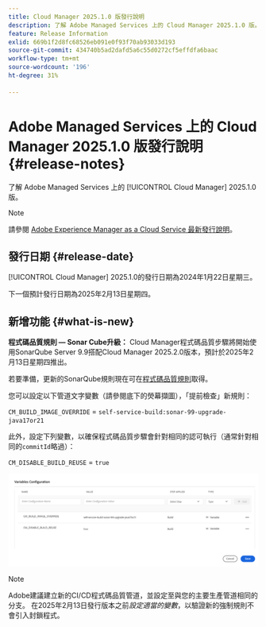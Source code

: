```yaml
---
title: Cloud Manager 2025.1.0 版發行說明
description: 了解 Adobe Managed Services 上的 Cloud Manager 2025.1.0 版。
feature: Release Information
exlid: 669b1f2d8fc68526eb091e0f93f70ab93033d193
source-git-commit: 434740b5ad2dafd5a6c55d0272cf5effdfa6baac
workflow-type: tm+mt
source-wordcount: '196'
ht-degree: 31%

---
```


# Adobe Managed Services 上的 Cloud Manager 2025.1.0 版發行說明 {#release-notes}

<!-- RELEASE WIKI  https://wiki.corp.adobe.com/display/DMSArchitecture/Cloud+Manager+2024.12.0+Release -->

了解 Adobe Managed Services 上的 [!UICONTROL Cloud Manager] 2025.1.0 版。

>[!NOTE]
>
>請參閱 [Adobe Experience Manager as a Cloud Service 最新發行說明](https://experienceleague.adobe.com/zh-hant/docs/experience-manager-cloud-service/content/release-notes/home)。

## 發行日期 {#release-date}

<!-- SAVE FOR FUTURE POSSIBLE USE No notable bugs or features for the September release of Cloud Manager. -->

[!UICONTROL Cloud Manager] 2025.1.0的發行日期為2024年1月22日星期三。

下一個預計發行日期為2025年2月13日星期四。

## 新增功能 {#what-is-new}

**程式碼品質規則 — Sonar Cube升級：** Cloud Manager程式碼品質步驟將開始使用SonarQube Server 9.9搭配Cloud Manager 2025.2.0版本，預計於2025年2月13日星期四推出。

若要準備，更新的SonarQube規則現在可在[程式碼品質規則](/help/using/code-quality-testing.md#code-quality-testing-step)取得。

您可以設定以下管道文字變數（請參閱底下的熒幕擷圖），「提前檢查」新規則：

`CM_BUILD_IMAGE_OVERRIDE` = `self-service-build:sonar-99-upgrade-java17or21`

此外，設定下列變數，以確保程式碼品質步驟會針對相同的認可執行（通常針對相同的`commitId`略過）：

`CM_DISABLE_BUILD_REUSE` = `true`

![變數設定頁面](/help/release-notes/assets/variables-config.png)

>[!NOTE]
>
>Adobe建議建立新的CI/CD程式碼品質管道，並設定至與您的主要生產管道相同的分支。 在2025年2月13日發行版本之前&#x200B;*設定適當的變數*，以驗證新的強制規則不會引入封鎖程式。

<!-- ## Early adoption program {#early-adoption}

Be a part of Cloud Manager's early adoption program and have a chance to test upcoming features. -->


<!-- ## Bug fixes {#bug-fixes}

* A

Known Issues {#known-issues}

* A -->
